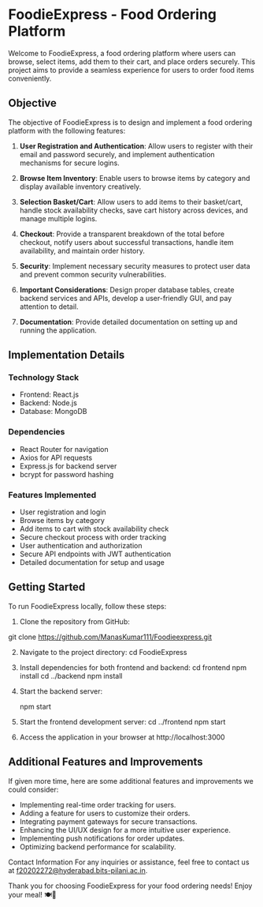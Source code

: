 # FoodieExpress - Food Ordering Platform

Welcome to FoodieExpress, a food ordering platform where users can browse, select items, add them to their cart, and place orders securely. This project aims to provide a seamless experience for users to order food items conveniently.

## Objective

The objective of FoodieExpress is to design and implement a food ordering platform with the following features:

1. **User Registration and Authentication**: Allow users to register with their email and password securely, and implement authentication mechanisms for secure logins.
   
2. **Browse Item Inventory**: Enable users to browse items by category and display available inventory creatively.
   
3. **Selection Basket/Cart**: Allow users to add items to their basket/cart, handle stock availability checks, save cart history across devices, and manage multiple logins.
   
4. **Checkout**: Provide a transparent breakdown of the total before checkout, notify users about successful transactions, handle item availability, and maintain order history.
   
5. **Security**: Implement necessary security measures to protect user data and prevent common security vulnerabilities.
   
6. **Important Considerations**: Design proper database tables, create backend services and APIs, develop a user-friendly GUI, and pay attention to detail.
   
7. **Documentation**: Provide detailed documentation on setting up and running the application.

## Implementation Details

### Technology Stack
- Frontend: React.js
- Backend: Node.js
- Database: MongoDB

### Dependencies
- React Router for navigation
- Axios for API requests
- Express.js for backend server
- bcrypt for password hashing

### Features Implemented
- User registration and login
- Browse items by category
- Add items to cart with stock availability check
- Secure checkout process with order tracking
- User authentication and authorization
- Secure API endpoints with JWT authentication
- Detailed documentation for setup and usage

## Getting Started

To run FoodieExpress locally, follow these steps:

1. Clone the repository from GitHub:

git clone https://github.com/ManasKumar111/Foodieexpress.git

2. Navigate to the project directory:
   cd FoodieExpress

3. Install dependencies for both frontend and backend:
    cd frontend
    npm install
    cd ../backend
    npm install
4. Start the backend server:

    npm start
5. Start the frontend development server:
    cd ../frontend
    npm start

6. Access the application in your browser at http://localhost:3000    


## Additional Features and Improvements
If given more time, here are some additional features and improvements we could consider:

- Implementing real-time order tracking for users.
- Adding a feature for users to customize their orders.
- Integrating payment gateways for secure transactions.
- Enhancing the UI/UX design for a more intuitive user experience.
- Implementing push notifications for order updates.
- Optimizing backend performance for scalability.

Contact Information
For any inquiries or assistance, feel free to contact us at f20202272@hyderabad.bits-pilani.ac.in.

Thank you for choosing FoodieExpress for your food ordering needs! Enjoy your meal! 🍽️🥳